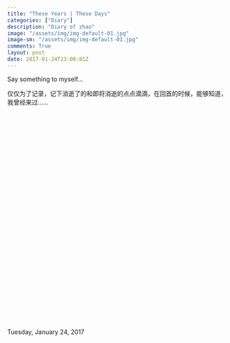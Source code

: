 ```yaml
---
title: "These Years | These Days"
categories: ["Diary"]
description: "Diary of zhao"
image: "/assets/img/img-default-01.jpg"
image-sm: "/assets/img/img-default-01.jpg"
comments: True
layout: post 
date: 2017-01-24T23:00:01Z
---
```

<p>Say something to myself&#8230;</p>
<p>仅仅为了记录，记下消逝了的和即将消逝的点点滴滴，在回首的时候，能够知道，我曾经来过……</p>
<scripTsrc="/netlink/assets/amcharts/amcharts.js" type="text/javascript"></script>
<scripTsrc="/netlink/assets/amcharts/pie.js" type="text/javascript"></script>
<scripTsrc="/netlink/assets/amcharts/years.js" type="text/javascript"></script>
<div id="chartdiv" style="max-width: 100%; height: 480px;"></div>

Tuesday, January 24, 2017